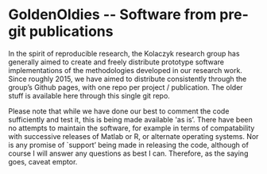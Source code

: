# GoldenOldies -- Software from pre-git publications

In the spirit of reproducible research, the Kolaczyk research group has generally aimed to create and freely distribute prototype software implementations of the methodologies developed in our research work. Since roughly 2015, we have aimed to distribute consistently through the group’s Github pages, with one repo per project / publication. The older stuff is available here through this single git repo. 

Please note that while we have done our best to comment the code sufficiently and test it, this is being made available 'as is’. There have been no attempts to maintain the software, for example in terms of compatability with successive releases of Matlab or R, or alternate operating systems. Nor is any promise of `support’ being made in releasing the code, although of course I will answer any questions as best I can. Therefore, as the saying goes, caveat emptor.
